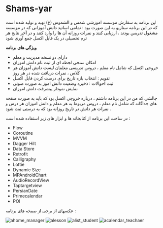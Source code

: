 # Shams-yar

این برنامه به سفارش موسسه اموزشی شمس و الشموس (ع) تهیه و تولید شده است که در این برنامه سناریو به این صورت بود : 
تمامی اساتید دانش آموزانی که در موسسه مشغول تدریس بودند ، ارزیابی کنند و نمرات روزانه آن ها را وارد کنند و در آخر نتایج هر ترم تحصیلی در یک فایل اکسل جمع آوری شود 

**ویژگی های برنامه**

* دارای دو نسخه مدیریت و معلم
* امکان سنجی لجظه ای از ثبت نام دانش اموزان
* خروجی اکسل  که شامل نام معلم ، دروس تدریسی معلمان لیست دانش آموزان هر کلاس ، نمرات دریافت شده در هر روز
* تقویم : انتخاب بازه تاریخ برای درست کردن فایل اکسل 
* ثبت احوالات : ذخیره وضعیت دانش اموز به صورت صوتی 
* نمایش نمودار پیشرفت دانش اموزان
 

چالشی که من در این برنامه داشتم ، درباره خروجی اکسل بود که باید به صورت صفحه های جداگانه که شامل نام معلم ، دروس مربوط به هر معلم و دانش اموزان هر درس و نمرات هر دانش در تاریخ روزانه بود که به درستی ثبت شود .

در ساخت این برنامه از کتابخانه ها و ابزار های زیر استفاده شده است : 

* Flow
* Coroutine
* MVVM
* Dagger Hilt
* Data Store
* Retrofit
* Calligraphy
* Lottie
* Dynamic Size
* MPAndroidChart
* AudioRecordView
* Taptargetview
* PersianDate
* Primecalendar
* POI

عکسهای از برخی از صفحه های برنامه :

![ahome_manager](https://github.com/user-attachments/assets/370cca76-70ad-4e15-9846-4735fb9cee5e)      ![alesson](https://github.com/user-attachments/assets/a9fd8888-7cce-4ec5-8d3d-7558a7bfd765)          ![alist_student](https://github.com/user-attachments/assets/d729bd2a-ad50-4692-8859-ae458702cf39)       ![acalendar_teachaer](https://github.com/user-attachments/assets/72fd3d60-e469-4fa1-a727-83093cf3e479)




